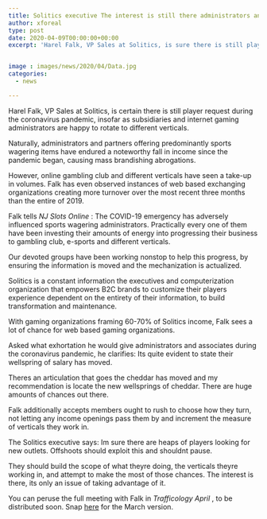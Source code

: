 ```yaml
---
title: Solitics executive The interest is still there administrators and members simply need to take advantage of it
author: xforeal 
type: post
date: 2020-04-09T00:00:00+00:00
excerpt: 'Harel Falk, VP Sales at Solitics, is sure there is still player request during the coronavirus pandemic, insofar as partners and internet gaming administrators are happy to turn to other verticals '


image : images/news/2020/04/Data.jpg
categories:
  - news

---
```

Harel Falk, VP Sales at Solitics, is certain there is still player request during the coronavirus pandemic, insofar as subsidiaries and internet gaming administrators are happy to rotate to different verticals. 

Naturally, administrators and partners offering predominantly sports wagering items have endured a noteworthy fall in income since the pandemic began, causing mass brandishing abrogations. 

However, online gambling club and different verticals have seen a take-up in volumes. Falk has even observed instances of web based exchanging organizations creating more turnover over the most recent three months than the entire of 2019. 

Falk tells _NJ Slots Online_ : The COVID-19 emergency has adversely influenced sports wagering administrators. Practically every one of them have been investing their amounts of energy into progressing their business to gambling club, e-sports and different verticals. 

Our devoted groups have been working nonstop to help this progress, by ensuring the information is moved and the mechanization is actualized. 

Solitics is a constant information the executives and computerization organization that empowers B2C brands to customize their players experience dependent on the entirety of their information, to build transformation and maintenance. 

With gaming organizations framing 60-70&percnt; of Solitics income, Falk sees a lot of chance for web based gaming organizations. 

Asked what exhortation he would give administrators and associates during the coronavirus pandemic, he clarifies: Its quite evident to state their wellspring of salary has moved. 

Theres an articulation that goes the cheddar has moved and my recommendation is locate the new wellsprings of cheddar. There are huge amounts of chances out there. 

Falk additionally accepts members ought to rush to choose how they turn, not letting any income openings pass them by and increment the measure of verticals they work in. 

The Solitics executive says: Im sure there are heaps of players looking for new outlets. Offshoots should exploit this and shouldnt pause. 

They should build the scope of what theyre doing, the verticals theyre working in, and attempt to make the most of those chances. The interest is there, its only an issue of taking advantage of it. 

You can peruse the full meeting with Falk in _Trafficology April_ , to be distributed soon. Snap [here][1] for the March version.

 [1]: #